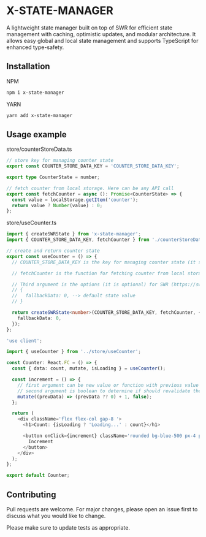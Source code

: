 # X-STATE-MANAGER

A lightweight state manager built on top of SWR for efficient state management with caching, optimistic updates, and modular architecture. It allows easy global and local state management and supports TypeScript for enhanced type-safety.

## Installation

NPM

```bash
npm i x-state-manager
```

YARN

```bash
yarn add x-state-manager
```

## Usage example

store/counterStoreData.ts

```typescript
// store key for managing counter state
export const COUNTER_STORE_DATA_KEY = 'COUNTER_STORE_DATA_KEY';

export type CounterState = number;

// fetch counter from local storage. Here can be any API call
export const fetchCounter = async (): Promise<CounterState> => {
  const value = localStorage.getItem('counter');
  return value ? Number(value) : 0;
};
```

store/useCounter.ts

```typescript
import { createSWRState } from 'x-state-manager';
import { COUNTER_STORE_DATA_KEY, fetchCounter } from './counterStoreData';

// create and return counter state
export const useCounter = () => {
  // COUNTER_STORE_DATA_KEY is the key for managing counter state (it should be unique for each state)

  // fetchCounter is the function for fetching counter from local storage or API (here can be any API call or null)

  // Third argument is the options (it is optional) for SWR (https://swr.vercel.app/docs/api#options)
  // {
  //   fallbackData: 0, --> default state value
  // }

  return createSWRState<number>(COUNTER_STORE_DATA_KEY, fetchCounter, {
    fallbackData: 0,
  });
};
```

```typescript
'use client';

import { useCounter } from '../store/useCounter';

const Counter: React.FC = () => {
  const { data: count, mutate, isLoading } = useCounter();

  const increment = () => {
    // first argument can be new value or function with previous value that will be return new value.
    // second argument is boolean to determine if should revalidate the data
    mutate((prevData) => (prevData ?? 0) + 1, false);
  };

  return (
    <div className='flex flex-col gap-8 '>
      <h1>Count: {isLoading ? 'Loading...' : count}</h1>

      <button onClick={increment} className='rounded bg-blue-500 px-4 py-2'>
        Increment
      </button>
    </div>
  );
};

export default Counter;
```

## Contributing

Pull requests are welcome. For major changes, please open an issue first
to discuss what you would like to change.

Please make sure to update tests as appropriate.

